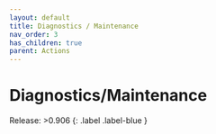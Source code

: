 ```yaml
---
layout: default
title: Diagnostics / Maintenance
nav_order: 3
has_children: true
parent: Actions
---
```

# Diagnostics/Maintenance

Release: >0.906
{: .label .label-blue }
